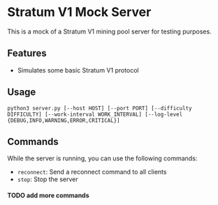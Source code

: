 # Stratum V1 Mock Server

This is a mock of a Stratum V1 mining pool server for testing purposes.

## Features

- Simulates some basic Stratum V1 protocol 

## Usage

```
python3 server.py [--host HOST] [--port PORT] [--difficulty DIFFICULTY] [--work-interval WORK_INTERVAL] [--log-level {DEBUG,INFO,WARNING,ERROR,CRITICAL}]
```

## Commands

While the server is running, you can use the following commands:

- `reconnect`: Send a reconnect command to all clients
- `stop`: Stop the server

#### TODO add more commands 
